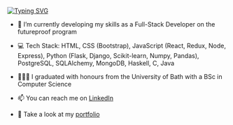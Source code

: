 [![Typing SVG](https://readme-typing-svg.demolab.com?font=Fira+Code&pause=1000&color=0AD764&width=435&height=35&lines=Hi+there!+I'm+Aimy+😊)](https://git.io/typing-svg)

- 🌱 I’m currently developing my skills as a Full-Stack Developer on the futureproof program

- 💻 Tech Stack: HTML, CSS (Bootstrap), JavaScript (React, Redux, Node, Express), Python (Flask, Django, Scikit-learn, Numpy, Pandas), PostgreSQL, SQLAlchemy, MongoDB, Haskell, C, Java

- 👩🏾‍🎓 I graduated with honours from the University of Bath with a BSc in Computer Science

- 📫 You can reach me on [LinkedIn](https://www.linkedin.com/in/aimy-varghese/)

- 👀 Take a look at my [portfolio](https://aimyvarghese.netlify.app/)

<!--
**aimyv/aimyv** is a ✨ _special_ ✨ repository because its `README.md` (this file) appears on your GitHub profile.

Here are some ideas to get you started:

- 🔭 I’m currently working on ...
- 🌱 I’m currently learning ...
- 👯 I’m looking to collaborate on ...
- 🤔 I’m looking for help with ...
- 💬 Ask me about ...
- 📫 How to reach me: ...
- 😄 Pronouns: ...
- ⚡ Fun fact: ...
-->
